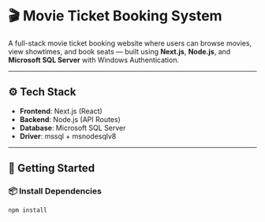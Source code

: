 # 🎬 Movie Ticket Booking System

A full-stack movie ticket booking website where users can browse movies, view showtimes, and book seats — built using **Next.js**, **Node.js**, and **Microsoft SQL Server** with Windows Authentication.

---

## ⚙️ Tech Stack

- **Frontend**: Next.js (React)
- **Backend**: Node.js (API Routes)
- **Database**: Microsoft SQL Server
- **Driver**: mssql + msnodesqlv8

---

## 🚀 Getting Started

### 📦 Install Dependencies

```bash
npm install

